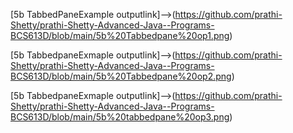 [5b TabbedPaneExample outputlink]-->(https://github.com/prathi-Shetty/prathi-Shetty-Advanced-Java--Programs-BCS613D/blob/main/5b%20Tabbedpane%20op1.png)

[5b TabbedpaneExmaple outputlink]-->(https://github.com/prathi-Shetty/prathi-Shetty-Advanced-Java--Programs-BCS613D/blob/main/5b%20Tabbedpane%20op2.png)

[5b TabbedpaneExmaple outputlink]-->(https://github.com/prathi-Shetty/prathi-Shetty-Advanced-Java--Programs-BCS613D/blob/main/5b%20tabbedpane%20op3.png)
